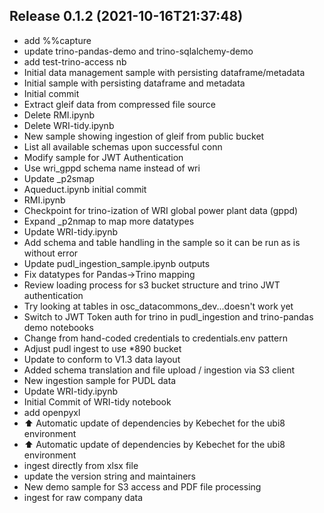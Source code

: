 
## Release 0.1.2 (2021-10-16T21:37:48)
* add %%capture
* update trino-pandas-demo and trino-sqlalchemy-demo
* add test-trino-access nb
* Initial data management sample with persisting dataframe/metadata
* Initial sample with persisting dataframe and metadata
* Initial commit
* Extract gleif data from compressed file source
* Delete RMI.ipynb
* Delete WRI-tidy.ipynb
* New sample showing ingestion of gleif from public bucket
* List all available schemas upon successful conn
* Modify sample for JWT Authentication
* Use wri_gppd schema name instead of wri
* Update _p2smap
* Aqueduct.ipynb initial commit
* RMI.ipynb
* Checkpoint for trino-ization of WRI global power plant data (gppd)
* Expand _p2nmap to map more datatypes
* Update WRI-tidy.ipynb
* Add schema and table handling in the sample so it can be run as is without error
* Update pudl_ingestion_sample.ipynb outputs
* Fix datatypes for Pandas->Trino mapping
* Review loading process for s3 bucket structure and trino JWT authentication
* Try looking at tables in osc_datacommons_dev...doesn't work yet
* Switch to JWT Token auth for trino in pudl_ingestion and trino-pandas demo notebooks
* Change from hand-coded credentials to credentials.env pattern
* Adjust pudl ingest to use *890 bucket
* Update to conform to V1.3 data layout
* Added schema translation and file upload / ingestion via S3 client
* New ingestion sample for PUDL data
* Update WRI-tidy.ipynb
* Initial Commit of WRI-tidy notebook
* add openpyxl
* :arrow_up: Automatic update of dependencies by Kebechet for the ubi8 environment
* :arrow_up: Automatic update of dependencies by Kebechet for the ubi8 environment
* ingest directly from xlsx file
* update the version string and maintainers
* New demo sample for S3 access and PDF file processing
* ingest for raw company data
